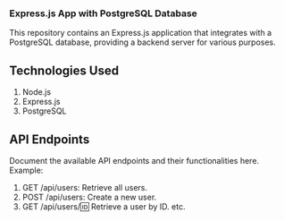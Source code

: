 ### Express.js App with PostgreSQL Database
This repository contains an Express.js application that integrates with a PostgreSQL database, providing a backend server for various purposes.

## Technologies Used
1. Node.js
2. Express.js
3. PostgreSQL


## API Endpoints

Document the available API endpoints and their functionalities here. Example:

1. GET /api/users: Retrieve all users.
2. POST /api/users: Create a new user.
3. GET /api/users/:id: Retrieve a user by ID.
etc.

